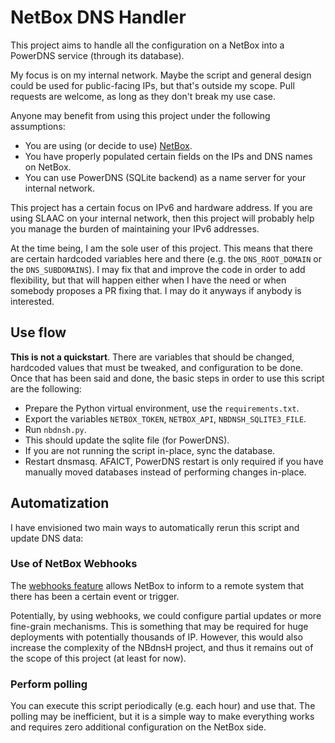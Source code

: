# NetBox DNS Handler

This project aims to handle all the configuration on a NetBox into a PowerDNS
service (through its database).

My focus is on my internal network. Maybe the script and general design could
be used for public-facing IPs, but that's outside my scope. Pull requests are
welcome, as long as they don't break my use case.

Anyone may benefit from using this project under the following assumptions:

- You are using (or decide to use) [NetBox](https://netbox.readthedocs.io/en/stable/).
- You have properly populated certain fields on the IPs and DNS names on NetBox.
- You can use PowerDNS (SQLite backend) as a name server for your internal network.

This project has a certain focus on IPv6 and hardware address. If you are using
SLAAC on your internal network, then this project will probably help you manage
the burden of maintaining your IPv6 addresses.

At the time being, I am the sole user of this project. This means that there are
certain hardcoded variables here and there (e.g. the `DNS_ROOT_DOMAIN` or the 
`DNS_SUBDOMAINS`). I may fix that and improve the code in order to add flexibility,
but that will happen either when I have the need or when somebody proposes a PR
fixing that. I may do it anyways if anybody is interested.

## Use flow

**This is not a quickstart**. There are variables that should be changed,
hardcoded values that must be tweaked, and configuration to be done. Once
that has been said and done, the basic steps in order to use this script
are the following:

- Prepare the Python virtual environment, use the `requirements.txt`.
- Export the variables `NETBOX_TOKEN`, `NETBOX_API`, `NBDNSH_SQLITE3_FILE`.
- Run `nbdnsh.py`.
- This should update the sqlite file (for PowerDNS).
- If you are not running the script in-place, sync the database.
- Restart dnsmasq. AFAICT, PowerDNS restart is only required if you have
manually moved databases instead of performing changes in-place.

## Automatization

I have envisioned two main ways to automatically rerun this script and update
DNS data:

### Use of NetBox Webhooks

The [webhooks feature](https://netbox.readthedocs.io/en/stable/additional-features/webhooks/)
allows NetBox to inform to a remote system that there has been a certain event
or trigger.

Potentially, by using webhooks, we could configure partial updates or more
fine-grain mechanisms. This is something that may be required for huge
deployments with potentially thousands of IP. However, this would also increase
the complexity of the NBdnsH project, and thus it remains out of the scope of
this project (at least for now).

### Perform polling

You can execute this script periodically (e.g. each hour) and use that. The
polling may be inefficient, but it is a simple way to make everything works and
requires zero additional configuration on the NetBox side.
